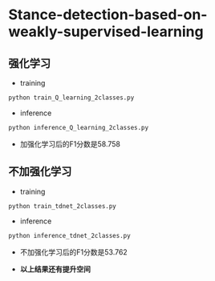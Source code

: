 # Stance-detection-based-on-weakly-supervised-learning
## 强化学习
* training
``` bash
python train_Q_learning_2classes.py
```
* inference
``` bash
python inference_Q_learning_2classes.py
```
* 加强化学习后的F1分数是58.758
## 不加强化学习
* training
``` bash
python train_tdnet_2classes.py
```
* inference
``` bash
python inference_tdnet_2classes.py
```
* 不加强化学习后的F1分数是53.762

* **以上结果还有提升空间**